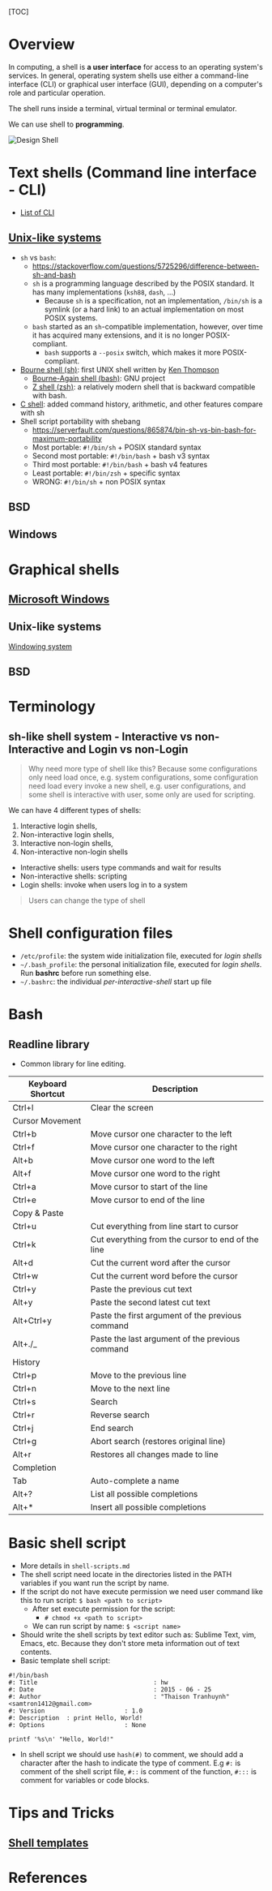 [TOC]

# Overview

In computing, a shell is **a user interface** for access to an operating
system's services. In general, operating system shells use either a
command-line interface (CLI) or graphical user interface (GUI),
depending on a computer's role and particular operation.

The shell runs inside a terminal, virtual terminal or terminal emulator.

We can use shell to **programming**.

![Design Shell](shell/Linux_kernel_and_gaming_input-output_latency.svg "Design shell")


# Text shells (Command line interface - CLI)

- [List of CLI](https://en.wikipedia.org/wiki/List_of_command-line_interpreters)

## [Unix-like systems](https://en.wikipedia.org/wiki/Unix_shell)

- `sh` vs `bash`:
    + https://stackoverflow.com/questions/5725296/difference-between-sh-and-bash
    + `sh` is a programming language described by the POSIX standard. It
      has many implementations (`ksh88`, `dash`, ...)
        * Because `sh` is a specification, not an implementation,
          `/bin/sh` is a symlink (or a hard link) to an actual
          implementation on most POSIX systems.
    + `bash` started as an `sh`-compatible implementation, however, over
      time it has acquired many extensions, and it is no longer
      POSIX-compliant.
        * `bash` supports a `--posix` switch, which makes it more
          POSIX-compliant.
- [Bourne shell (sh)](https://en.wikipedia.org/wiki/Bourne_shell): first UNIX shell written by [Ken Thompson](https://en.wikipedia.org/wiki/Ken_Thompson_(computer_programmer))
  + [Bourne-Again shell (bash)](https://en.wikipedia.org/wiki/Bash_(Unix_shell)): GNU project
  + [Z shell (zsh)](https://en.wikipedia.org/wiki/Z_shell): a relatively modern shell that is backward compatible with bash.
- [C shell](https://en.wikipedia.org/wiki/C_shell): added command history, arithmetic, and other features compare with sh
- Shell script portability with shebang
    + https://serverfault.com/questions/865874/bin-sh-vs-bin-bash-for-maximum-portability
    + Most portable: `#!/bin/sh` + POSIX standard syntax
    + Second most portable: `#!/bin/bash` + bash v3 syntax
    + Third most portable: `#!/bin/bash` + bash v4 features
    + Least portable: `#!/bin/zsh` + specific syntax
    + WRONG: `#!/bin/sh` + non POSIX syntax


## BSD


## Windows



# Graphical shells

## [Microsoft Windows](https://en.wikipedia.org/wiki/Windows_shell)

## Unix-like systems

[Windowing system](https://en.wikipedia.org/wiki/Windowing_system)

## BSD

# Terminology

## sh-like shell system - Interactive vs non-Interactive and Login vs non-Login

> Why need more type of shell like this? Because some configurations
> only need load once, e.g. system configurations, some configuration
> need load every invoke a new shell, e.g. user configurations, and some
> shell is interactive with user, some only are used for scripting.

We can have 4 different types of shells:

1. Interactive login shells,
2. Non-interactive login shells,
3. Interactive non-login shells,
4. Non-interactive non-login shells

- Interactive shells: users type commands and wait for results
- Non-interactive shells: scripting
- Login shells: invoke when users log in to a system

> Users can change the type of shell

# Shell configuration files

- `/etc/profile`: the system wide initialization file, executed for
  *login shells*
- `~/.bash_profile`: the personal initialization file, executed for
  *login shells*. Run **bashrc** before run something else.
- `~/.bashrc`: the individual *per-interactive-shell* start up file

# Bash

## Readline library

- Common library for line editing.

| Keyboard Shortcut | Description                                       |
|-------------------|---------------------------------------------------|
| Ctrl+l            | Clear the screen                                  |
| Cursor Movement   |
| Ctrl+b            | Move cursor one character to the left             |
| Ctrl+f            | Move cursor one character to the right            |
| Alt+b             | Move cursor one word to the left                  |
| Alt+f             | Move cursor one word to the right                 |
| Ctrl+a            | Move cursor to start of the line                  |
| Ctrl+e            | Move cursor to end of the line                    |
| Copy & Paste      |
| Ctrl+u            | Cut everything from line start to cursor          |
| Ctrl+k            | Cut everything from the cursor to end of the line |
| Alt+d             | Cut the current word after the cursor             |
| Ctrl+w            | Cut the current word before the cursor            |
| Ctrl+y            | Paste the previous cut text                       |
| Alt+y             | Paste the second latest cut text                  |
| Alt+Ctrl+y        | Paste the first argument of the previous command  |
| Alt+./_           | Paste the last argument of the previous command   |
| History           |
| Ctrl+p            | Move to the previous line                         |
| Ctrl+n            | Move to the next line                             |
| Ctrl+s            | Search                                            |
| Ctrl+r            | Reverse search                                    |
| Ctrl+j            | End search                                        |
| Ctrl+g            | Abort search (restores original line)             |
| Alt+r             | Restores all changes made to line                 |
| Completion        |
| Tab               | Auto-complete a name                              |
| Alt+?             | List all possible completions                     |
| Alt+*             | Insert all possible completions                   |

# Basic shell script

- More details in `shell-scripts.md`
- The shell script need locate in the directories listed in the PATH
  variables if you want run the script by name.
- If the script do not have execute permission we need user command like
  this to run script: `$ bash <path to script>`
    + After set execute permission for the script:
        * `# chmod +x <path to script>`
    + We can run script by name: `$ <script name>`
- Should write the shell scripts by text editor such as: Sublime Text,
  vim, Emacs, etc. Because they don't store meta information out of text
  contents.
- Basic template shell script:

```shell
#!/bin/bash
#: Title                                : hw
#: Date                                 : 2015 - 06 - 25
#: Author                               : "Thaison Tranhuynh" <samtron1412@gmail.com>
#: Version                      : 1.0
#: Description  : print Hello, World!
#: Options                      : None

printf '%s\n' "Hello, World!"
```

- In shell script we should use `hash(#)` to comment, we should add a
  character after the hash to indicate the type of comment. E.g `#:` is
  comment of the shell script file, `#::` is comment of the function,
  `#:::` is comment for variables or code blocks.

# Tips and Tricks

## [Shell templates](https://github.com/RenatGilmanov/shell-script-template)

# References

[wiki]: https://en.wikipedia.org/wiki/Shell_(computing)
[awiki]: https://wiki.archlinux.org/index.php/Command-line_shell

